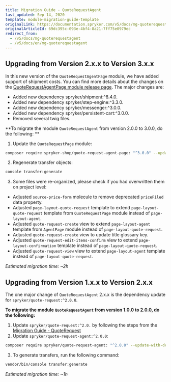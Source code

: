 ```yaml
---
title: Migration Guide - QuoteRequestAgent
last_updated: Sep 14, 2020
template: module-migration-guide-template
originalLink: https://documentation.spryker.com/v5/docs/mg-quoterequestagent
originalArticleId: 69dc395c-093e-4bf4-8a21-7ff75e0979ec
redirect_from:
  - /v5/docs/mg-quoterequestagent
  - /v5/docs/en/mg-quoterequestagent
---
```


## Upgrading from Version 2.x.x to Version 3.x.x
In this new version of the `QuoteRequestAgentPage` module, we have added support of shipment costs. You can find more details about the changes on the [QuoteRequestAgentPage module release page](https://github.com/spryker-shop/quote-request-agent-page/releases). The major changes are:

* Added new dependency spryker/shipment:^8.4.0.
* Added new dependency spryker/step-engine:^3.3.0.
* Added new dependency spryker/messenger:^3.0.0.
* Added new dependency spryker/persistent-cart:^3.0.0.
* Removed several twig files.

**To migrate the module `QuoteRequestAgent` from version 2.0.0 to 3.0.0, do the following: **

1) Update the `QuoteRequestPage` module:
```bash
composer require spryker-shop/quote-request-agent-page: "^3.0.0" --update-with-dependencies
```

2) Regenerate transfer objects:
```bash
console transfer:generate
```

3) Some files were re-organized, please check if you had overwritten them on project level:

* Adjusted `source-price-form` molecule to remove deprecated `priceFiled` data property.
* Adjusted `page-layout-quote-request` template to extend `page-layout-quote-request` template from `QuoteRequestPage` module instead of `page-layout-agent`.
* Adjusted `quote-request-create` view to extend `page-layout-agent` template from `AgentPage` module instead of `page-layout-quote-request`.
* Adjusted `quote-request-create` view to update title glossary key.
* Adjusted `quote-request-edit-items-confirm` view to extend `page-layout-confirmation` template instead of `page-layout-quote-request`.
* Adjusted `quote-request-view` view to extend `page-layout-agent` template instead of `page-layout-quote-request`.

*Estimated migration time: ~2h*

## Upgrading from Version 1.x.x to Version 2.x.x

The one major change of `QuoteRequestAgent` 2.x.x is the dependency update for `spryker/quote-request:^2.0.0`.

**To migrate the module `QuoteRequestAgent` from version 1.0.0 to 2.0.0, do the following:**

1. Update `spryker/quote-request:^2.0.` by following the steps from the [Migration Guide - QuoteRequest](/docs/scos/dev/module-migration-guides/{{page.version}}/migration-guide-quoterequest.html)
2. Update `spryker/quote-request-agent:^2.0.0`:

```bash
composer require spryker/quote-request-agent: "^2.0.0" --update-with-dependencies
```

3. To generate transfers, run the following command:

```bash
vendor/bin/console transfer:generate
```

*Estimated migration time: ~1h*
